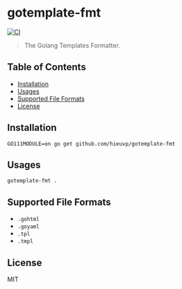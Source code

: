 # gotemplate-fmt

[![CI](https://github.com/hieuvp/gotemplate-fmt/workflows/CI/badge.svg?branch=master)](https://github.com/hieuvp/gotemplate-fmt/actions?query=workflow%3ACI+branch%3Amaster)

> The Golang Templates Formatter.

## Table of Contents

<!-- START doctoc generated TOC please keep comment here to allow auto update -->
<!-- DON'T EDIT THIS SECTION, INSTEAD RE-RUN doctoc TO UPDATE -->

- [Installation](#installation)
- [Usages](#usages)
- [Supported File Formats](#supported-file-formats)
- [License](#license)

<!-- END doctoc generated TOC please keep comment here to allow auto update -->

## Installation

```shell script
GO111MODULE=on go get github.com/hieuvp/gotemplate-fmt
```

## Usages

```shell script
gotemplate-fmt .
```

## Supported File Formats

- `.gohtml`
- `.goyaml`
- `.tpl`
- `.tmpl`

## License

MIT
